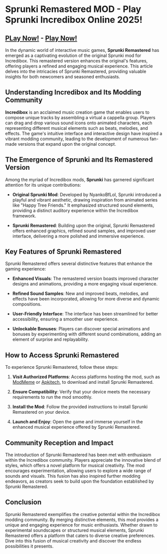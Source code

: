 # Sprunki Remastered MOD - Play Sprunki Incredibox Online 2025!

## [PLay Now!](https://modmeme.com/sprunki-remastered/) - [Play Now!](https://apkitech.com/)

In the dynamic world of interactive music games, **Sprunki Remastered** has emerged as a captivating evolution of the original Sprunki mod for Incredibox. This remastered version enhances the original's features, offering players a refined and engaging musical experience. This article delves into the intricacies of Sprunki Remastered, providing valuable insights for both newcomers and seasoned enthusiasts.

## Understanding Incredibox and Its Modding Community

**Incredibox** is an acclaimed music creation game that enables users to compose unique tracks by assembling a virtual a cappella group. Players can drag and drop various sound icons onto animated characters, each representing different musical elements such as beats, melodies, and effects. The game's intuitive interface and interactive design have inspired a vibrant modding community, leading to the development of numerous fan-made versions that expand upon the original concept.

## The Emergence of Sprunki and Its Remastered Version

Among the myriad of Incredibox mods, **Sprunki** has garnered significant attention for its unique contributions:

- **Original Sprunki Mod**: Developed by NyankoBfLol, Sprunki introduced a playful and vibrant aesthetic, drawing inspiration from animated series like "Happy Tree Friends." It emphasized structured sound elements, providing a distinct auditory experience within the Incredibox framework.

- **Sprunki Remastered**: Building upon the original, Sprunki Remastered offers enhanced graphics, refined sound samples, and improved user interface, delivering a more polished and immersive experience.

## Key Features of Sprunki Remastered

Sprunki Remastered offers several distinctive features that enhance the gaming experience:

- **Enhanced Visuals**: The remastered version boasts improved character designs and animations, providing a more engaging visual experience.

- **Refined Sound Samples**: New and improved beats, melodies, and effects have been incorporated, allowing for more diverse and dynamic compositions.

- **User-Friendly Interface**: The interface has been streamlined for better accessibility, ensuring a smoother user experience.

- **Unlockable Bonuses**: Players can discover special animations and bonuses by experimenting with different sound combinations, adding an element of surprise and replayability.

## How to Access Sprunki Remastered

To experience Sprunki Remastered, follow these steps:

1. **Visit Authorized Platforms**: Access platforms hosting the mod, such as [ModMeme](https://modmeme.com/) or [Apkitech](https://apkitech.com/), to download and install Sprunki Remastered.

2. **Ensure Compatibility**: Verify that your device meets the necessary requirements to run the mod smoothly.

3. **Install the Mod**: Follow the provided instructions to install Sprunki Remastered on your device.

4. **Launch and Enjoy**: Open the game and immerse yourself in the enhanced musical experience offered by Sprunki Remastered.

## Community Reception and Impact

The introduction of Sprunki Remastered has been met with enthusiasm within the Incredibox community. Players appreciate the innovative blend of styles, which offers a novel platform for musical creativity. The mod encourages experimentation, allowing users to explore a wide range of sounds and visuals. This fusion has also inspired further modding endeavors, as creators seek to build upon the foundation established by Sprunki Remastered.

## Conclusion

Sprunki Remastered exemplifies the creative potential within the Incredibox modding community. By merging distinctive elements, this mod provides a unique and engaging experience for music enthusiasts. Whether drawn to experimental soundscapes or structured musical elements, Sprunki Remastered offers a platform that caters to diverse creative preferences. Dive into this fusion of musical creativity and discover the endless possibilities it presents.
